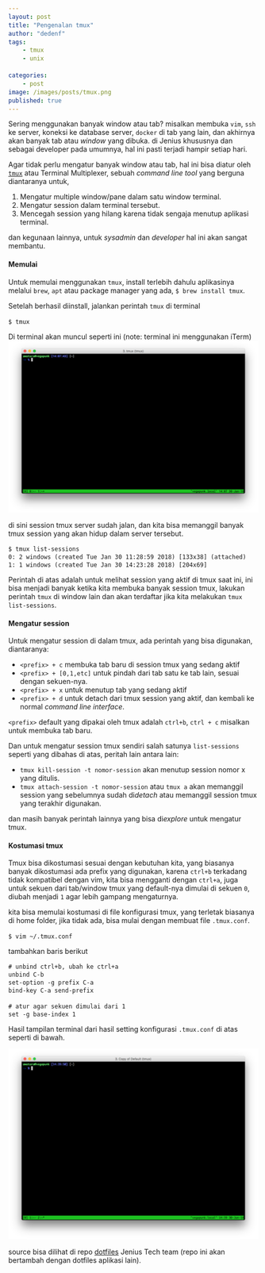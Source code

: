 ```yaml
---
layout: post
title: "Pengenalan tmux"
author: "dedenf"
tags:
    - tmux
    - unix

categories: 
    - post
image: /images/posts/tmux.png
published: true
---
```


Sering menggunakan banyak window atau tab? misalkan membuka `vim`, `ssh` ke server, koneksi ke database server, `docker` di tab yang lain, dan akhirnya akan banyak tab atau _window_ yang dibuka. di Jenius khususnya dan sebagai developer pada umumnya, hal ini pasti terjadi hampir setiap hari.

Agar tidak perlu mengatur banyak window atau tab, hal ini bisa diatur oleh [`tmux`](https://tmux.github.io/) atau Terminal Multiplexer, sebuah *command line tool* yang berguna diantaranya untuk,
<!-- more --> 

1. Mengatur multiple window/pane dalam satu window terminal.
2. Mengatur session dalam terminal tersebut.
3. Mencegah session yang hilang karena tidak sengaja menutup aplikasi terminal.

dan kegunaan lainnya, untuk _sysadmin_ dan _developer_ hal ini akan sangat membantu.

#### Memulai
Untuk memulai menggunakan `tmux`, install terlebih dahulu aplikasinya melalui `brew`, `apt` atau package manager yang ada, `$ brew install tmux`. 

Setelah berhasil diinstall, jalankan perintah `tmux` di terminal

`$ tmux`

Di terminal akan muncul seperti ini (note: terminal ini menggunakan iTerm)
![tmux](/images/posts/tmux.png)

di sini session tmux server sudah jalan, dan kita bisa memanggil banyak tmux session yang akan hidup dalam server tersebut.
```
$ tmux list-sessions
0: 2 windows (created Tue Jan 30 11:28:59 2018) [133x38] (attached)
1: 1 windows (created Tue Jan 30 14:23:28 2018) [204x69]
```
Perintah di atas adalah untuk melihat session yang aktif di tmux saat ini, ini bisa menjadi banyak ketika kita membuka banyak session tmux, lakukan perintah `tmux` di window lain dan akan terdaftar jika kita melakukan `tmux list-sessions`.

#### Mengatur session
Untuk mengatur session di dalam tmux, ada perintah yang bisa digunakan, diantaranya:
- `<prefix> + c` membuka tab baru di session tmux yang sedang aktif
- `<prefix> + [0,1,etc]` untuk pindah dari tab satu ke tab lain, sesuai dengan sekuen-nya.
- `<prefix> + x` untuk menutup tab yang sedang aktif
- `<prefix> + d` untuk detach dari tmux session yang aktif, dan kembali ke normal _command line interface_.

`<prefix>` default yang dipakai oleh tmux adalah `ctrl+b`, `ctrl + c` misalkan untuk membuka tab baru.

Dan untuk mengatur session tmux sendiri salah satunya `list-sessions` seperti yang dibahas di atas, peritah lain antara lain:
- `tmux kill-session -t nomor-session` akan menutup session nomor x yang ditulis.
- `tmux attach-session -t nomor-session` atau `tmux a` akan memanggil session yang sebelumnya sudah di*detach* atau memanggil session tmux yang terakhir digunakan.

dan masih banyak perintah lainnya yang bisa di*explore* untuk mengatur tmux.

#### Kostumasi tmux
Tmux bisa dikostumasi sesuai dengan kebutuhan kita, yang biasanya banyak dikostumasi ada prefix yang digunakan, karena `ctrl+b` terkadang tidak kompatibel dengan vim, kita bisa mengganti dengan `ctrl+a`, juga untuk sekuen dari tab/window tmux yang default-nya dimulai di sekuen `0`, diubah menjadi `1` agar lebih gampang mengaturnya.

kita bisa memulai kostumasi di file konfigurasi tmux, yang terletak biasanya di home folder, jika tidak ada, bisa mulai dengan membuat file `.tmux.conf`.

`$ vim ~/.tmux.conf`

tambahkan baris berikut

```
# unbind ctrl+b, ubah ke ctrl+a
unbind C-b
set-option -g prefix C-a
bind-key C-a send-prefix

# atur agar sekuen dimulai dari 1
set -g base-index 1
```

Hasil tampilan terminal dari hasil setting konfigurasi `.tmux.conf` di atas seperti di bawah.

![tmux new setting](/images/posts/tmux2.png)

source bisa dilihat di repo [dotfiles](https://github.com/jeniusTeam/dotfiles) Jenius Tech team (repo ini akan bertambah dengan dotfiles aplikasi lain).